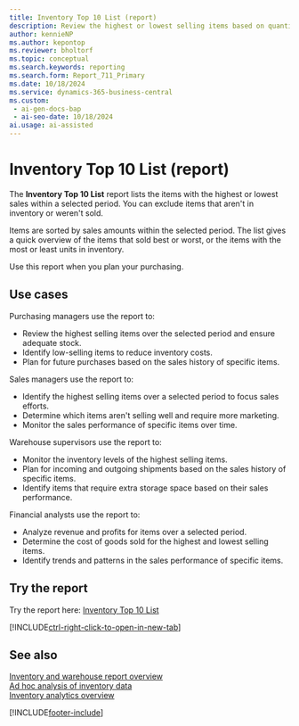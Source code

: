 ```yaml
---
title: Inventory Top 10 List (report)
description: Review the highest or lowest selling items based on quantity and amount over a selected period.
author: kennieNP
ms.author: kepontop
ms.reviewer: bholtorf
ms.topic: conceptual
ms.search.keywords: reporting
ms.search.form: Report_711_Primary
ms.date: 10/18/2024
ms.service: dynamics-365-business-central
ms.custom:
 - ai-gen-docs-bap
 - ai-seo-date: 10/18/2024
ai.usage: ai-assisted
---
```


# Inventory Top 10 List (report)

The **Inventory Top 10 List** report lists the items with the highest or lowest sales within a selected period. You can exclude items that aren't in inventory or weren't sold.

Items are sorted by sales amounts within the selected period. The list gives a quick overview of the items that sold best or worst, or the items with the most or least units in inventory.

Use this report when you plan your purchasing.

## Use cases

<!-- 
Prompt

Below is a report in an ERP system. Provide 3-4 use cases for different personas working with inventory.
Format like this:    
  
As a <persona>, use the report to    
* use case 1  
* use case 2    

Do not capitalize the persona names. 

## Report description


### What the report does
Provides a list of items with the highest or lowest sales within a selected period. You can also choose to exclude items that have no current inventory or have not been sold. 

The items are sorted by sales amount within the selected period. The list gives a quick overview of the items that have sold either best or worst, or the items that have the most or fewest units on inventory.

This report can be used to provide information to assist your purchase planning by displaying the top selling products.

### Use cases
Review the highest or lowest selling items based on quantity and amount over the selected period to assist with purchase planning.

Please include your data sources and URLs

-->

Purchasing managers use the report to:

* Review the highest selling items over the selected period and ensure adequate stock.
* Identify low-selling items to reduce inventory costs.
* Plan for future purchases based on the sales history of specific items.

Sales managers use the report to:

* Identify the highest selling items over a selected period to focus sales efforts.
* Determine which items aren't selling well and require more marketing.
* Monitor the sales performance of specific items over time.

Warehouse supervisors use the report to:

* Monitor the inventory levels of the highest selling items.
* Plan for incoming and outgoing shipments based on the sales history of specific items.
* Identify items that require extra storage space based on their sales performance.

Financial analysts use the report to:

* Analyze revenue and profits for items over a selected period.
* Determine the cost of goods sold for the highest and lowest selling items.
* Identify trends and patterns in the sales performance of specific items.

## Try the report

Try the report here: [Inventory Top 10 List](https://businesscentral.dynamics.com?report=711)

[!INCLUDE[ctrl-right-click-to-open-in-new-tab](../includes/ctrl-right-click-to-open-in-new-tab.md)]

## See also

[Inventory and warehouse report overview](../inventory-WMS-reports.md)   
[Ad hoc analysis of inventory data](../ad-hoc-analysis-inventory.md)   
[Inventory analytics overview](../inventory-analytics-overview.md)  

[!INCLUDE[footer-include](../includes/footer-banner.md)]